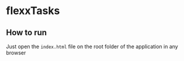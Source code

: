 # flexxTasks
 
## How to run
Just open the `index.html` file on the root folder of the application in any browser
